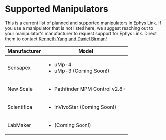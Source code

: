 # Supported Manipulators

This is a current list of planned and supported manipulators in Ephys Link. If you use a manipulator that is not listed
here, we suggest reaching out to your manipulator's manufacturer to request support for Ephys Link. Direct them to
contact [Kenneth Yang and Daniel Birman](https://virtualbrainlab.org/about/overview.html)!

| Manufacturer | Model                                                   |
|--------------|---------------------------------------------------------|
| Sensapex     | <ul> <li>uMp-4</li> <li>uMp-3 (Coming Soon!)</li> </ul> |
| New Scale    | <ul> <li>Pathfinder MPM Control v2.8+</li> </ul>        |
| Scientifica  | <ul> <li>InVivoStar (Coming Soon!)</li> </ul>           |
| LabMaker     | <ul> <li>(Coming Soon!)</li> </ul>                      |
